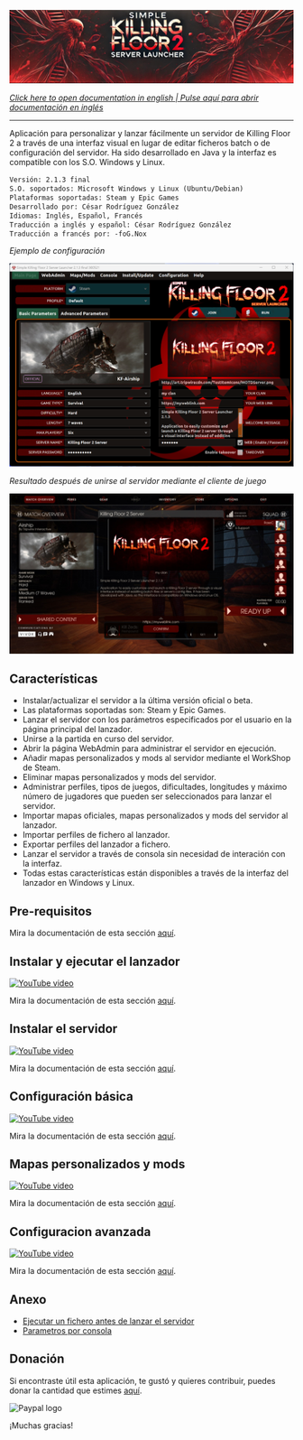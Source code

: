 ![Logo](doc/images/kf2banner.png)

_[Click here to open documentation in english | Pulse aquí para abrir documentación en inglés](README.md)_

---
Aplicación para personalizar y lanzar fácilmente un servidor de Killing Floor 2 a través de una interfaz visual en lugar de editar ficheros batch o de configuración del servidor. Ha sido desarrollado en Java y la interfaz es compatible con los S.O. Windows y Linux.

```
Versión: 2.1.3 final
S.O. soportados: Microsoft Windows y Linux (Ubuntu/Debian)
Plataformas soportadas: Steam y Epic Games
Desarrollado por: César Rodríguez González
Idiomas: Inglés, Español, Francés
Traducción a inglés y español: César Rodríguez González
Traducción a francés por: -foG.Nox
```

*Ejemplo de configuración*

![Ejemplo de configuración](doc/images/screenshot00.png)

*Resultado después de unirse al servidor mediante el cliente de juego*

![In game](doc/images/screenshot-in-game.jpg)

## Características

- Instalar/actualizar el servidor a la última versión oficial o beta.
- Las plataformas soportadas son: Steam y Epic Games.
- Lanzar el servidor con los parámetros especificados por el usuario en la página principal del lanzador.
- Unirse a la partida en curso del servidor.
- Abrir la página WebAdmin para administrar el servidor en ejecución.
- Añadir mapas personalizados y mods al servidor mediante el WorkShop de Steam.
- Eliminar mapas personalizados y mods del servidor.
- Administrar perfiles, tipos de juegos, dificultades, longitudes y máximo número de jugadores que pueden ser seleccionados para lanzar el servidor.
- Importar mapas oficiales, mapas personalizados y mods del servidor al lanzador.
- Importar perfiles de fichero al lanzador.
- Exportar perfiles del lanzador a fichero.
- Lanzar el servidor a través de consola sin necesidad de interación con la interfaz.
- Todas estas características están disponibles a través de la interfaz del lanzador en Windows y Linux.

## Pre-requisitos
Mira la documentación de esta sección [aquí](doc/es/PRE-REQUISITOS.md).

## Instalar y ejecutar el lanzador

[![YouTube video](doc/images/video01.png)](https://www.youtube.com/watch?v=8k_-Q_7bxjI)

Mira la documentación de esta sección [aquí](doc/es/INSTALAR-LANZADOR.md).

## Instalar el servidor

[![YouTube video](doc/images/video02.png)](https://www.youtube.com/watch?v=5voaloIeQDs)

Mira la documentación de esta sección [aquí](doc/es/INSTALAR-SERVIDOR.md).

## Configuración básica

[![YouTube video](doc/images/video03.png)](https://www.youtube.com/watch?v=TyOpbeKMaM0)

Mira la documentación de esta sección [aquí](doc/es/CONFIGURACION-BASICA.md).

## Mapas personalizados y mods

[![YouTube video](doc/images/video04.png)](https://www.youtube.com/watch?v=1WzDAc8bdgY)

Mira la documentación de esta sección [aquí](doc/es/MAPAS-PERSONALIZADOS.md).

## Configuracion avanzada

[![YouTube video](doc/images/video05.png)](https://www.youtube.com/watch?v=d3ZwFLU7izw)

Mira la documentación de esta sección [aquí](doc/es/CONFIGURACION-AVANZADA.md).

## Anexo
- [Ejecutar un fichero antes de lanzar el servidor](doc/es/ANEXO.md#ejecutar-un-fichero-antes-de-lanzar-el-servidor)
- [Parametros por consola](doc/es/ANEXO.md#parametros-por-consola)

## Donación
Si encontraste útil esta aplicación, te gustó y quieres contribuir, puedes donar la cantidad que estimes [aquí](https://www.paypal.me/cesarrgon).

![Paypal logo](doc/images/paypal-logo.png)

¡Muchas gracias!
